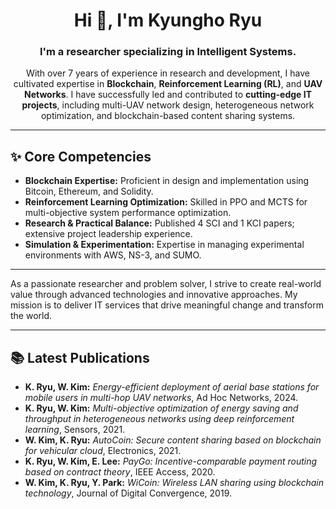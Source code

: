 <h1 align="center">Hi 👋, I'm Kyungho Ryu</h1>
<h3 align="center">I'm a researcher specializing in Intelligent Systems.</h3>

<p align="center">
With over 7 years of experience in research and development, I have cultivated expertise in <b>Blockchain</b>, <b>Reinforcement Learning (RL)</b>, and <b>UAV Networks</b>. I have successfully led and contributed to <b>cutting-edge IT projects</b>, including multi-UAV network design, heterogeneous network optimization, and blockchain-based content sharing systems.
</p>

---

<h2>✨ Core Competencies</h2>
<ul>
  <li><b>Blockchain Expertise:</b> Proficient in design and implementation using Bitcoin, Ethereum, and Solidity.</li>
  <li><b>Reinforcement Learning Optimization:</b> Skilled in PPO and MCTS for multi-objective system performance optimization.</li>
  <li><b>Research & Practical Balance:</b> Published 4 SCI and 1 KCI papers; extensive project leadership experience.</li>
  <li><b>Simulation & Experimentation:</b> Expertise in managing experimental environments with AWS, NS-3, and SUMO.</li>
</ul>

---

<p>
As a passionate researcher and problem solver, I strive to create real-world value through advanced technologies and innovative approaches. My mission is to deliver IT services that drive meaningful change and transform the world.
</p>

---

<h2>📚 Latest Publications</h2>
<ul>
  <li><b>K. Ryu, W. Kim:</b> <i>Energy-efficient deployment of aerial base stations for mobile users in multi-hop UAV networks</i>, Ad Hoc Networks, 2024.</li>
  <li><b>K. Ryu, W. Kim:</b> <i>Multi-objective optimization of energy saving and throughput in heterogeneous networks using deep reinforcement learning</i>, Sensors, 2021.</li>
  <li><b>W. Kim, K. Ryu:</b> <i>AutoCoin: Secure content sharing based on blockchain for vehicular cloud</i>, Electronics, 2021.</li>
  <li><b>K. Ryu, W. Kim, E. Lee:</b> <i>PayGo: Incentive-comparable payment routing based on contract theory</i>, IEEE Access, 2020.</li>
  <li><b>W. Kim, K. Ryu, Y. Park:</b> <i>WiCoin: Wireless LAN sharing using blockchain technology</i>, Journal of Digital Convergence, 2019.</li>
</ul>
